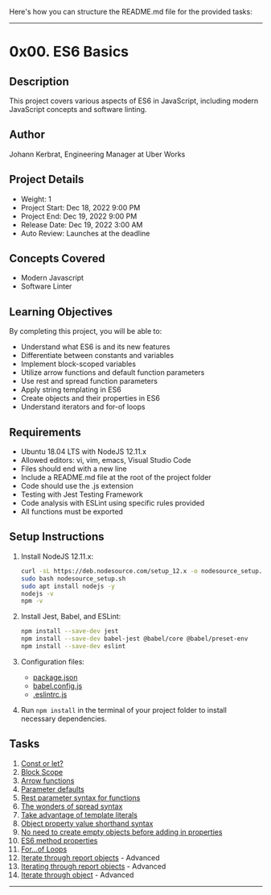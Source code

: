 Here's how you can structure the README.md file for the provided tasks:

---

# 0x00. ES6 Basics

## Description
This project covers various aspects of ES6 in JavaScript, including modern JavaScript concepts and software linting.

## Author
Johann Kerbrat, Engineering Manager at Uber Works

## Project Details
- Weight: 1
- Project Start: Dec 18, 2022 9:00 PM
- Project End: Dec 19, 2022 9:00 PM
- Release Date: Dec 19, 2022 3:00 AM
- Auto Review: Launches at the deadline

## Concepts Covered
- Modern Javascript
- Software Linter

## Learning Objectives
By completing this project, you will be able to:
- Understand what ES6 is and its new features
- Differentiate between constants and variables
- Implement block-scoped variables
- Utilize arrow functions and default function parameters
- Use rest and spread function parameters
- Apply string templating in ES6
- Create objects and their properties in ES6
- Understand iterators and for-of loops

## Requirements
- Ubuntu 18.04 LTS with NodeJS 12.11.x
- Allowed editors: vi, vim, emacs, Visual Studio Code
- Files should end with a new line
- Include a README.md file at the root of the project folder
- Code should use the .js extension
- Testing with Jest Testing Framework
- Code analysis with ESLint using specific rules provided
- All functions must be exported

## Setup Instructions
1. Install NodeJS 12.11.x:
   ```bash
   curl -sL https://deb.nodesource.com/setup_12.x -o nodesource_setup.sh
   sudo bash nodesource_setup.sh
   sudo apt install nodejs -y
   nodejs -v
   npm -v
   ```

2. Install Jest, Babel, and ESLint:
   ```bash
   npm install --save-dev jest
   npm install --save-dev babel-jest @babel/core @babel/preset-env
   npm install --save-dev eslint
   ```

3. Configuration files:
   - [package.json](./package.json)
   - [babel.config.js](./babel.config.js)
   - [.eslintrc.js](./.eslintrc.js)

4. Run `npm install` in the terminal of your project folder to install necessary dependencies.

## Tasks
1. [Const or let?](./0-constants.js)
2. [Block Scope](./1-block-scoped.js)
3. [Arrow functions](./2-arrow.js)
4. [Parameter defaults](./3-default-parameter.js)
5. [Rest parameter syntax for functions](./4-rest-parameter.js)
6. [The wonders of spread syntax](./5-spread-operator.js)
7. [Take advantage of template literals](./6-string-interpolation.js)
8. [Object property value shorthand syntax](./7-getBudgetObject.js)
9. [No need to create empty objects before adding in properties](./8-getBudgetCurrentYear.js)
10. [ES6 method properties](./9-getFullBudget.js)
11. [For...of Loops](./10-loops.js)
12. [Iterate through report objects](./11-createEmployeesObject.js) - Advanced
13. [Iterating through report objects](./100-createIteratorObject.js) - Advanced
14. [Iterate through object](./101-iterateThroughObject.js) - Advanced

---
